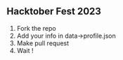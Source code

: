 ## Hacktober Fest 2023

1. Fork the repo
2. Add your info in data->profile.json
3. Make pull request
4. Wait !
